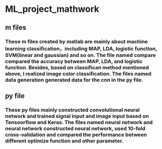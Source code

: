# ML_project_mathwork
## m files 
### These m files created by matlab are mainly about machine learning classification，including MAP, LDA, logistic function, SVM(linear and gaussian) and so on. The file named compare compared the accuracy between MAP, LDA, and logistic function. Besides, based on classifican method mentioned above, I realized image color classification. The files named data generation generated data for the cnn in the py file.
## py file
### These py files mainly constructed convolutional neural network and trained signal input and image input based on Tensoorflow and Keras. The files named neural network and neural network constructed neural network, used 10-fold cross-validation and compared the performance between different optimize function and other parameter. 
